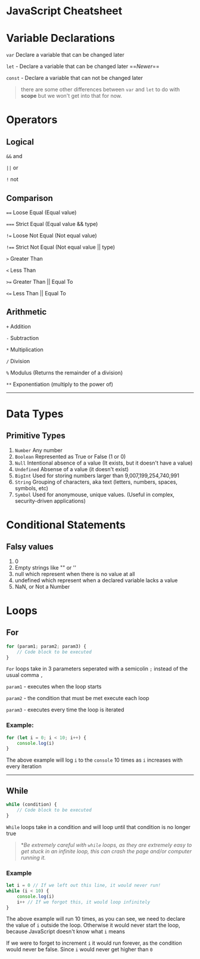 # JavaScript Cheatsheet

# Variable Declarations
`var` Declare a variable that can be changed later

`let` - Declare a variable that can be changed later ==*Newer*==

`const` - Declare a variable that can not be changed later
> there are some other differences between `var` and `let` to do with **scope** but we won't get into that for now.

# Operators

## Logical

`&&` and

`||` or

`!` not

## Comparison
`==` Loose Equal (Equal value)

`===` Strict Equal (Equal value && type)

`!=` Loose Not Equal (Not equal value)

`!==` Strict Not Equal (Not equal value || type)

`>` Greater Than

`<` Less Than

`>=` Greater Than || Equal To

`<=` Less Than || Equal To


## Arithmetic 
`+` Addition

`-` Subtraction

`*` Multiplication

`/`  Division

`%` Modulus (Returns the remainder of a division)


`**` Exponentiation (multiply to the power of)
***

# Data Types

## Primitive Types
1. `Number` Any number
2. `Boolean` Represented as True or False (1 or 0) 
3. `Null` Intentional absence of a value (It exists, but it doesn't have a value)
4. `Undefined` Absense of a value (it doesn't exist)
5. `BigInt` Used for storing numbers larger than 9,007,199,254,740,991
6. `String` Grouping of characters, aka text (letters, numbers, spaces, symbols, etc) 
7. `Symbol` Used for anonymouse, unique values. (Useful in complex, security-driven applications)


# Conditional Statements

## Falsy values 
1. 0
2. Empty strings like "" or ''
3. null which represent when there is no value at all
4. undefined which represent when a declared variable lacks a value
5. NaN, or Not a Number


# Loops
## For
```javascript
for (param1; param2; param3) {
    // Code block to be executed
}
```
`For` loops take in 3 parameters seperated with a semicolin `;` instead of the usual comma `,`

`param1` - executes when the loop starts

`param2` - the condition that must be met execute each loop

`param3` - executes every time the loop is iterated

### Example:
```javascript
for (let i = 0; i < 10; i++) {
    console.log(i)
}
```
The above example will log `i` to the `console` 10 times as `i` increases with every iteration
***

## While
```javascript
while (condition) {
    // Code block to be executed
}
```
`While` loops take in a condition and will loop until that condition is no longer true

> *_Be extremely careful with `while` loops, as they are extremely easy to get stuck in an infinite loop, this can crash the page and/or computer running it._

### Example

```javascript
let i = 0 // If we left out this line, it would never run!
while (i < 10) {
    console.log(i)
    i++ // If we forgot this, it would loop infinitely
}
```
The above example will run 10 times, as you can see, we need to declare the value of `i` outside the loop. Otherwise it would never start the loop, because JavaScript doesn't know what `i` means

If we were to forget to increment `i` it would run forever, as the condition would never be false. Since `i` would never get higher than `0`

